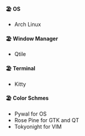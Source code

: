#### 🏖️ OS
- Arch Linux
  
#### 🏖️ Window Manager 
- Qtile
  
#### 🏖️ Terminal
- Kitty

#### 🏖️  Color Schmes
- Pywal for OS
- Rose Pine for GTK and QT
- Tokyonight for VIM
